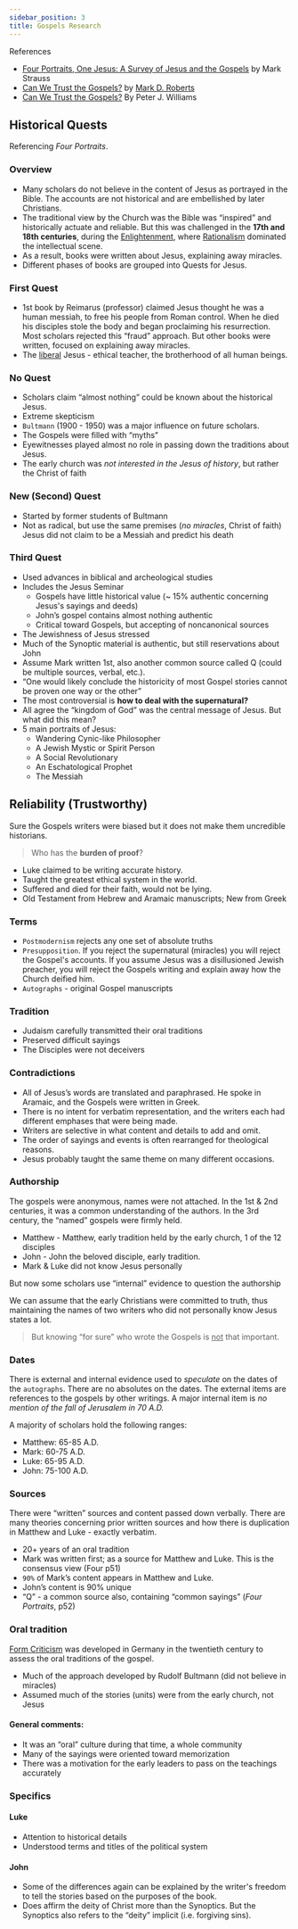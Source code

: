 ```yaml
---
sidebar_position: 3
title: Gospels Research
---
```


References
- [Four Portraits, One Jesus: A Survey of Jesus and the Gospels](https://www.amazon.com/Four-Portraits-Jesus-Audio-Lectures/dp/B01CE0373U/) by Mark Strauss
- [Can We Trust the Gospels?](https://www.amazon.com/gp/product/B002DYMBZI/ref=dbs_a_def_rwt_hsch_vapi_tkin_p1_i3)  by [Mark D. Roberts](https://www.amazon.com/Mark-D.-Roberts/e/B001JS0ZMA/ref=ntt_athr_dp_pel_1)
- [Can We Trust the Gospels?](https://www.amazon.com/Can-Trust-Gospels-Peter-Williams/dp/1433552957) By Peter J. Williams


## Historical Quests
Referencing *Four Portraits*.

### Overview
- Many scholars do not believe in the content of Jesus as portrayed in the Bible. The accounts are not historical and are embellished by later Christians.
- The traditional view by the Church was the Bible was “inspired” and historically actuate and reliable. But this was challenged in the **17th and 18th centuries**, during the [Enlightenment](https://en.wikipedia.org/wiki/Age_of_Enlightenment), where [Rationalism](https://en.wikipedia.org/wiki/Rationalism) dominated the intellectual scene.
- As a result, books were written about Jesus, explaining away miracles.
- Different phases of books are grouped into Quests for Jesus.

### First Quest
- 1st book by Reimarus (professor) claimed Jesus thought he was a human messiah, to free his people from Roman control. When he died his disciples stole the body and began proclaiming his resurrection. Most scholars rejected this “fraud” approach. But other books were written, focused on explaining away miracles.
- The <u>liberal</u> Jesus - ethical teacher, the brotherhood of all human beings.

### No Quest
- Scholars claim “almost nothing” could be known about the historical Jesus.
- Extreme skepticism
- `Bultmann` (1900 - 1950) was a major influence on future scholars.
- The Gospels were filled with “myths”
- Eyewitnesses played almost no role in passing down the traditions about Jesus.
- The early church was *not interested in the Jesus of history*, but rather the Christ of faith

### New (Second) Quest
- Started by former students of Bultmann
- Not as radical, but use the same premises (*no miracles*, Christ of faith)
Jesus did not claim to be a Messiah and predict his death

### Third  Quest
- Used advances in biblical and archeological studies
- Includes the Jesus Seminar
  - Gospels have little historical value (~ 15% authentic concerning Jesus's sayings and deeds)
  - John’s gospel contains almost nothing authentic
  - Critical toward Gospels, but accepting of noncanonical sources
- The Jewishness of Jesus stressed
- Much of the Synoptic material is authentic, but still reservations about John
- Assume Mark written 1st, also another common source called Q (could be multiple sources, verbal, etc.).
- “One would likely conclude the historicity of most Gospel stories cannot be proven one way or the other”
- The most controversial is **how to deal with the supernatural?**
- All agree the “kingdom of God” was the central message of Jesus. But what did this mean?
- 5 main portraits of Jesus:
  - Wandering Cynic-like Philosopher
  - A Jewish Mystic or Spirit Person
  - A Social Revolutionary
  - An Eschatological Prophet
  - The Messiah

## Reliability (Trustworthy)
Sure the Gospels writers were biased but it does not make them uncredible historians.

> Who has the **burden of proof**?

- Luke claimed to be writing accurate history.
- Taught the greatest ethical system in the world.
- Suffered and died for their faith, would not be lying.
- Old Testament from Hebrew and Aramaic manuscripts; New from Greek

### Terms
- `Postmodernism` rejects any one set of absolute truths
- `Presupposition`.  If you reject the supernatural (miracles) you will reject the Gospel's accounts. If you assume Jesus was a disillusioned Jewish preacher, you will reject the Gospels writing and explain away how the Church deified him.
- `Autographs` - original Gospel manuscripts

### Tradition
- Judaism carefully transmitted their oral traditions
- Preserved difficult sayings
- The Disciples were not deceivers

### Contradictions
- All of Jesus’s words are translated and paraphrased. He spoke in Aramaic, and the Gospels were written in Greek.
- There is no intent for verbatim representation, and the writers each had different emphases that were being made.
- Writers are selective in what content and details to add and omit.
- The order of sayings and events is often rearranged for theological reasons.
- Jesus probably taught the same theme on many different occasions.

### Authorship
The gospels were anonymous, names were not attached. In the 1st & 2nd centuries, it was a common understanding of the authors. In the 3rd century, the “named” gospels were firmly held.

- Matthew - Matthew, early tradition held by the early church, 1 of the 12 disciples
- John - John the beloved disciple, early tradition.
- Mark & Luke did not know Jesus personally

But now some scholars use “internal” evidence to question the authorship

We can assume that the early Christians were committed to truth, thus maintaining the names of two writers who did not personally know Jesus states a lot.

> But knowing “for sure” who wrote the Gospels is <u>not</u> that important.

### Dates
There is external and internal evidence used to *speculate* on the dates of the `autographs`. There are no absolutes on the dates. The external items are references to the gospels by other writings. A major internal item is *no mention of the fall of Jerusalem in 70 A.D.*

A majority of scholars hold the following ranges:

- Matthew: 65-85 A.D.
- Mark: 60-75 A.D.
- Luke: 65-95 A.D.
- John: 75-100 A.D.

### Sources
There were “written” sources and content passed down verbally. There are many theories concerning prior written sources and how there is duplication in Matthew and Luke - exactly verbatim.

- 20+ years of an oral tradition
- Mark was written first; as a source for Matthew and Luke. This is the consensus view (Four p51)
- `90%` of Mark’s content appears in Matthew and Luke.
- John’s content is 90% unique
- “Q” - a common source also, containing “common sayings” (*Four Portraits*, p52)

### Oral tradition
[Form Criticism](https://www.gotquestions.org/form-criticism.html) was developed in Germany in the twentieth century to assess the oral traditions of the gospel.
- Much of the approach developed by Rudolf Bultmann (did not believe in miracles)
- Assumed much of the stories (units) were from the early church, not Jesus

#### General comments:
- It was an “oral” culture during that time, a whole community
- Many of the sayings were oriented toward memorization
- There was a motivation for the early leaders to pass on the teachings accurately

### Specifics

#### Luke
- Attention to historical details
- Understood terms and titles of the political system

#### John
- Some of the differences again can be explained by the writer's freedom to tell the stories based on the purposes of the book.
- Does affirm the deity of Christ more than the Synoptics. But the Synoptics also refers to the “deity” implicit (i.e. forgiving sins).